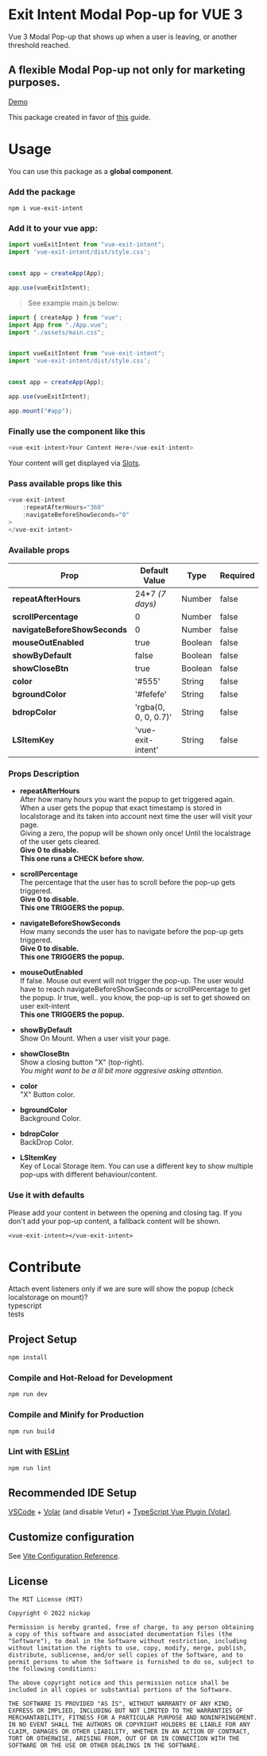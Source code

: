 # Exit Intent Modal Pop-up for VUE 3
Vue 3 Modal Pop-up that shows up when a user is leaving, or another threshold reached.
## A flexible Modal Pop-up not only for marketing purposes.

[Demo](https://vue-exit-intent.netlify.app/)

This package created in favor of [this](https://dev.to/nickap/exit-intent-pop-up-how-to-publish-on-npm-vue-3-3bhm) guide.

# Usage
You can use this package as a **global component**.
### Add the package
```
npm i vue-exit-intent
```
### Add it to your vue app:
```javascript
import vueExitIntent from "vue-exit-intent";
import 'vue-exit-intent/dist/style.css';


const app = createApp(App);

app.use(vueExitIntent);
```
> See example main.js below:
```javascript
import { createApp } from "vue";
import App from "./App.vue";
import "./assets/main.css";


import vueExitIntent from "vue-exit-intent";
import 'vue-exit-intent/dist/style.css';


const app = createApp(App);

app.use(vueExitIntent);

app.mount("#app");
```

### Finally use the component like this
```javascript
<vue-exit-intent>Your Content Here</vue-exit-intent>
```  
Your content will get displayed via [Slots](https://vuejs.org/guide/components/slots.html).
### Pass available props like this
```javascript
<vue-exit-intent
    :repeatAfterHours="360"
    :navigateBeforeShowSeconds="0"
>
</vue-exit-intent>
```
### Available props
| Prop | Default Value | Type | Required |
| --- | --- | --- | --- |
| **repeatAfterHours** | 24*7 *(7 days)* | Number | false |
| **scrollPercentage** | 0 | Number | false |
| **navigateBeforeShowSeconds** | 0 | Number | false |
| **mouseOutEnabled** | true | Boolean | false |
| **showByDefault** | false | Boolean | false |
| **showCloseBtn** | true | Boolean | false |
| **color** | '#555' | String  | false |
| **bgroundColor** | '#fefefe' | String  | false |
| **bdropColor** | 'rgba(0, 0, 0, 0.7)' | String  | false |
| **LSItemKey** | 'vue-exit-intent' | String  | false |

### Props Description
- **repeatAfterHours**  
After how many hours you want the popup to get triggered again.  
When a user gets the popup that exact timestamp is stored in localstorage and its taken into account next time the user will visit your page.  
Giving a zero, the popup will be shown only once! Until the localstrage of the user gets cleared.  
**Give 0 to disable.**  
**This one runs a CHECK before show.**

- **scrollPercentage**  
The percentage that the user has to scroll before the pop-up gets triggered.  
**Give 0 to disable.**  
**This one TRIGGERS the popup.**

- **navigateBeforeShowSeconds**  
How many seconds the user has to navigate before the pop-up gets triggered.  
**Give 0 to disable.**  
**This one TRIGGERS the popup.**

- **mouseOutEnabled**  
If false. Mouse out event will not trigger the pop-up. The user would have to reach navigateBeforeShowSeconds or scrollPercentage to get the popup.
Ir true, well.. you know, the pop-up is set to get showed on user exit-intent  
**This one TRIGGERS the popup.**

- **showByDefault**  
Show On Mount. When a user visit your page.

- **showCloseBtn**  
Show a closing button "X" (top-right).  
*You might want to be a lil bit more aggresive asking attention.*

- **color**  
"X" Button color.

- **bgroundColor**  
Background Color.

- **bdropColor**  
BackDrop Color.

- **LSItemKey**  
Key of Local Storage item.
You can use a different key to show multiple pop-ups with different behaviour/content.

### Use it with defaults
Please add your content in between the opening and closing tag.
If you don't add your pop-up content, a fallback content will be shown.
```
<vue-exit-intent></vue-exit-intent>
```

# Contribute
Attach event listeners only if we are sure will show the popup (check localstorage on mount)?  
typescript  
tests  

## Project Setup

```sh
npm install
```

### Compile and Hot-Reload for Development

```sh
npm run dev
```

### Compile and Minify for Production

```sh
npm run build
```

### Lint with [ESLint](https://eslint.org/)

```sh
npm run lint
```
## Recommended IDE Setup

[VSCode](https://code.visualstudio.com/) + [Volar](https://marketplace.visualstudio.com/items?itemName=Vue.volar) (and disable Vetur) + [TypeScript Vue Plugin (Volar)](https://marketplace.visualstudio.com/items?itemName=Vue.vscode-typescript-vue-plugin).

## Customize configuration

See [Vite Configuration Reference](https://vitejs.dev/config/).
## License
```
The MIT License (MIT)

Copyright © 2022 nickap

Permission is hereby granted, free of charge, to any person obtaining a copy of this software and associated documentation files (the "Software"), to deal in the Software without restriction, including without limitation the rights to use, copy, modify, merge, publish, distribute, sublicense, and/or sell copies of the Software, and to permit persons to whom the Software is furnished to do so, subject to the following conditions:

The above copyright notice and this permission notice shall be included in all copies or substantial portions of the Software.

THE SOFTWARE IS PROVIDED "AS IS", WITHOUT WARRANTY OF ANY KIND, EXPRESS OR IMPLIED, INCLUDING BUT NOT LIMITED TO THE WARRANTIES OF MERCHANTABILITY, FITNESS FOR A PARTICULAR PURPOSE AND NONINFRINGEMENT. IN NO EVENT SHALL THE AUTHORS OR COPYRIGHT HOLDERS BE LIABLE FOR ANY CLAIM, DAMAGES OR OTHER LIABILITY, WHETHER IN AN ACTION OF CONTRACT, TORT OR OTHERWISE, ARISING FROM, OUT OF OR IN CONNECTION WITH THE SOFTWARE OR THE USE OR OTHER DEALINGS IN THE SOFTWARE.
```